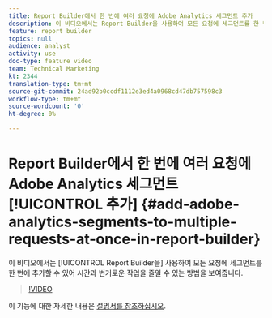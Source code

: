 ```yaml
---
title: Report Builder에서 한 번에 여러 요청에 Adobe Analytics 세그먼트 추가
description: 이 비디오에서는 Report Builder을 사용하여 모든 요청에 세그먼트를 한 번에 추가할 수 있어 시간과 번거로운 작업을 줄일 수 있는 방법을 보여줍니다.
feature: report builder
topics: null
audience: analyst
activity: use
doc-type: feature video
team: Technical Marketing
kt: 2344
translation-type: tm+mt
source-git-commit: 24ad92b0ccdf1112e3ed4a0968cd47db757598c3
workflow-type: tm+mt
source-wordcount: '0'
ht-degree: 0%

---
```



# Report Builder에서 한 번에 여러 요청에 Adobe Analytics 세그먼트 [!UICONTROL 추가] {#add-adobe-analytics-segments-to-multiple-requests-at-once-in-report-builder}

이 비디오에서는 [!UICONTROL Report Builder을] 사용하여 모든 요청에 세그먼트를 한 번에 추가할 수 있어 시간과 번거로운 작업을 줄일 수 있는 방법을 보여줍니다.

>[!VIDEO](https://video.tv.adobe.com/v/25445/?quality=12)

이 기능에 대한 자세한 내용은 [설명서를 참조하십시오](https://marketing.adobe.com/resources/help/ko_KR/arb/index.html).
